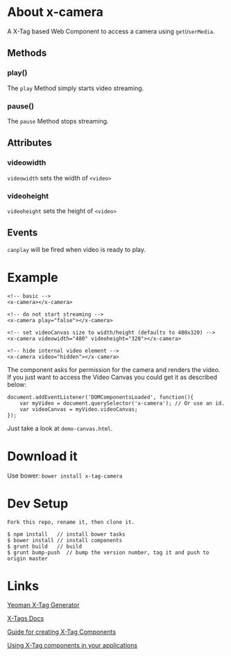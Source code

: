 # About x-camera
A X-Tag based Web Component to access a camera using `getUserMedia`.

## Methods
### play()
The `play` Method simply starts video streaming.

### pause()
The `pause` Method stops streaming.

## Attributes
### videowidth
`videowidth` sets the width of `<video>`

### videoheight
`videoheight` sets the height of `<video>`

## Events
`canplay` will be fired when video is ready to play.

# Example

```
<!-- basic -->
<x-camera></x-camera>

<!-- do not start streaming -->
<x-camera play="false"></x-camera>

<!-- set videoCanvas size to width/height (defaults to 480x320) -->
<x-camera videowidth="480" videoheight="320"></x-camera>

<!-- hide internal video element -->
<x-camera video="hidden"></x-camera>

```

The component asks for permission for the camera and renders the video. If you just want to access the Video
Canvas you could get it as described below:

```
document.addEventListener('DOMComponentsLoaded', function(){
    var myVideo = document.querySelector('x-camera'); // Or use an id.
    var videoCanvas = myVideo.videoCanvas;
});
```
 Just take a
look at `demo-canvas.html`.

# Download it
Use bower: `bower install x-tag-camera`

# Dev Setup

```
Fork this repo, rename it, then clone it.

$ npm install	// install bower tasks
$ bower install	// install components
$ grunt build   // build
$ grunt bump-push  // bump the version number, tag it and push to origin master

```



# Links

[Yeoman X-Tag Generator](https://github.com/x-tag/x-tag-generator)

[X-Tags Docs](http://x-tags.org/docs)

[Guide for creating X-Tag Components](https://github.com/x-tag/core/wiki/Creating-X-Tag-Components)

[Using X-Tag components in your applications](https://github.com/x-tag/core/wiki/Using-our-Web-Components-in-Your-Application)


